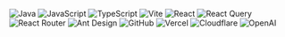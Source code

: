 ![Java](https://img.shields.io/badge/java-437291.svg?&style=for-the-badge&logo=openjdk&logoColor=white) ![JavaScript](https://img.shields.io/badge/javascript-F7DF1E.svg?&style=for-the-badge&logo=javascript&logoColor=white) ![TypeScript](https://img.shields.io/badge/typescript-3178C6.svg?&style=for-the-badge&logo=typescript&logoColor=white) <!-- 💬 Langauges -->
![Vite](https://img.shields.io/badge/vite-646CFF.svg?&style=for-the-badge&logo=vite&logoColor=white) ![React](https://img.shields.io/badge/react-61DAFB.svg?&style=for-the-badge&logo=react&logoColor=white) ![React Query](https://img.shields.io/badge/reactquery-FF4154.svg?&style=for-the-badge&logo=reactquery&logoColor=white) ![React Router](https://img.shields.io/badge/reactrouter-CA4245.svg?&style=for-the-badge&logo=reactrouter&logoColor=white) ![Ant Design](https://img.shields.io/badge/antdesign-0170FE.svg?&style=for-the-badge&logo=antdesign&logoColor=white) <!-- 📚 Libraries & Frameworks -->
![GitHub](https://img.shields.io/badge/github-181717.svg?&style=for-the-badge&logo=github&logoColor=white) ![Vercel](https://img.shields.io/badge/vercel-000000.svg?&style=for-the-badge&logo=vercel&logoColor=white) ![Cloudflare](https://img.shields.io/badge/cloudflare-F38020.svg?&style=for-the-badge&logo=cloudflare&logoColor=white) ![OpenAI](https://img.shields.io/badge/openai-412991.svg?&style=for-the-badge&logo=openai&logoColor=white) <!-- 🛠️ Services -->
